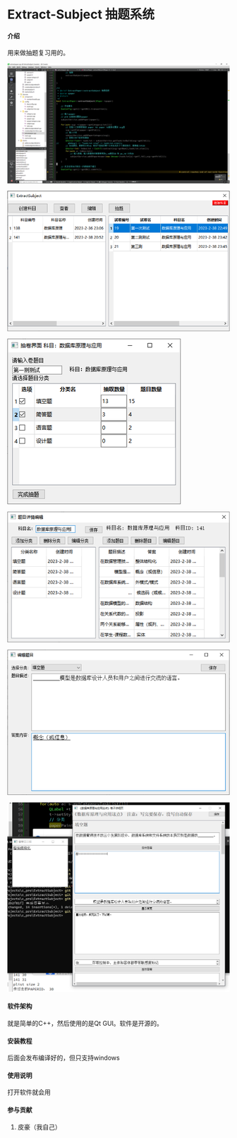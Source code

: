 # Extract-Subject 抽题系统

#### 介绍

用来做抽题复习用的。

![代码截图](vx_images/189445523245932.png)

![主界面](vx_images/124695223248675.png)

![抽卷界面](vx_images/494635423249377.png)

![科目题目录入详情界面](vx_images/398485223236542.png)

![题目编辑界面](vx_images/25125423256708.png)

![做试卷的界面](vx_images/484020200230253.png)

#### 软件架构
就是简单的C++，然后使用的是Qt GUI。软件是开源的。


#### 安装教程
后面会发布编译好的，但只支持windows

#### 使用说明
打开软件就会用 

#### 参与贡献
1. 皮豪（我自己）
